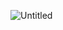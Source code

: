 ![Untitled](https://s3-us-west-2.amazonaws.com/secure.notion-static.com/638585d5-8265-43b3-afed-7fdaed71bd0e/Untitled.png)
